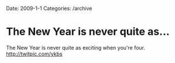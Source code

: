 Date: 2009-1-1
Categories: /archive

# The New Year is never quite as...

The New Year is never quite as exciting when you're four.  <a href="http://twitpic.com/ykbs" rel="nofollow">http://twitpic.com/ykbs</a>

